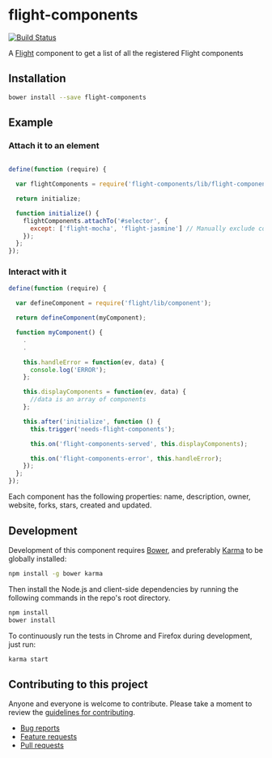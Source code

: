 # flight-components

[![Build Status](https://secure.travis-ci.org/rogeliog/flight-components.png)](http://travis-ci.org/rogeliog/flight-components)

A [Flight](https://github.com/flightjs/flight) component to get a list of all the registered Flight components

## Installation

```bash
bower install --save flight-components
```

## Example

### Attach it to an element

```javascript

define(function (require) {

  var flightComponents = require('flight-components/lib/flight-components');

  return initialize;

  function initialize() {
    flightComponents.attachTo('#selector', {
      except: ['flight-mocha', 'flight-jasmine'] // Manually exclude components
    });
  };
});

```

### Interact with it

```javascript
define(function (require) {

  var defineComponent = require('flight/lib/component');

  return defineComponent(myComponent);

  function myComponent() {
    .
    .

    this.handleError = function(ev, data) {
      console.log('ERROR');
    };

    this.displayComponents = function(ev, data) {
      //data is an array of components
    };

    this.after('initialize', function () {
      this.trigger('needs-flight-components');

      this.on('flight-components-served', this.displayComponents);

      this.on('flight-components-error', this.handleError);
    });
  };
});
```

Each component has the following properties: name, description, owner, website, forks, stars, created and updated.

## Development

Development of this component requires [Bower](http://bower.io), and preferably
[Karma](http://karma-runner.github.io) to be globally installed:

```bash
npm install -g bower karma
```

Then install the Node.js and client-side dependencies by running the following
commands in the repo's root directory.

```bash
npm install
bower install
```

To continuously run the tests in Chrome and Firefox during development, just run:

```bash
karma start
```

## Contributing to this project

Anyone and everyone is welcome to contribute. Please take a moment to
review the [guidelines for contributing](CONTRIBUTING.md).

* [Bug reports](CONTRIBUTING.md#bugs)
* [Feature requests](CONTRIBUTING.md#features)
* [Pull requests](CONTRIBUTING.md#pull-requests)
